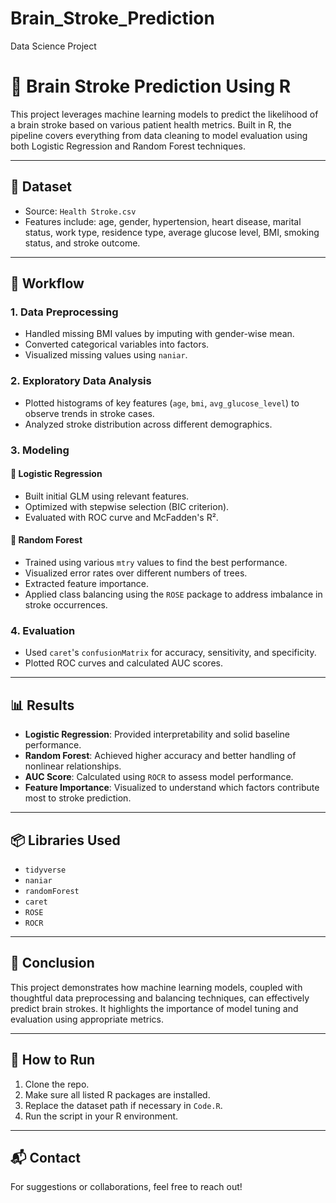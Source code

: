 # Brain_Stroke_Prediction
Data Science Project 

# 🧠 Brain Stroke Prediction Using R

This project leverages machine learning models to predict the likelihood of a brain stroke based on various patient health metrics. Built in R, the pipeline covers everything from data cleaning to model evaluation using both Logistic Regression and Random Forest techniques.

---

## 📁 Dataset

- Source: `Health Stroke.csv`
- Features include: age, gender, hypertension, heart disease, marital status, work type, residence type, average glucose level, BMI, smoking status, and stroke outcome.

---

## 🔧 Workflow

### 1. **Data Preprocessing**
- Handled missing BMI values by imputing with gender-wise mean.
- Converted categorical variables into factors.
- Visualized missing values using `naniar`.

### 2. **Exploratory Data Analysis**
- Plotted histograms of key features (`age`, `bmi`, `avg_glucose_level`) to observe trends in stroke cases.
- Analyzed stroke distribution across different demographics.

### 3. **Modeling**

#### 🧮 Logistic Regression
- Built initial GLM using relevant features.
- Optimized with stepwise selection (BIC criterion).
- Evaluated with ROC curve and McFadden's R².

#### 🌲 Random Forest
- Trained using various `mtry` values to find the best performance.
- Visualized error rates over different numbers of trees.
- Extracted feature importance.
- Applied class balancing using the `ROSE` package to address imbalance in stroke occurrences.

### 4. **Evaluation**
- Used `caret`'s `confusionMatrix` for accuracy, sensitivity, and specificity.
- Plotted ROC curves and calculated AUC scores.

---

## 📊 Results

- **Logistic Regression**: Provided interpretability and solid baseline performance.
- **Random Forest**: Achieved higher accuracy and better handling of nonlinear relationships.
- **AUC Score**: Calculated using `ROCR` to assess model performance.
- **Feature Importance**: Visualized to understand which factors contribute most to stroke prediction.

---

## 📦 Libraries Used

- `tidyverse`
- `naniar`
- `randomForest`
- `caret`
- `ROSE`
- `ROCR`

---

## 📌 Conclusion

This project demonstrates how machine learning models, coupled with thoughtful data preprocessing and balancing techniques, can effectively predict brain strokes. It highlights the importance of model tuning and evaluation using appropriate metrics.

---

## 🚀 How to Run

1. Clone the repo.
2. Make sure all listed R packages are installed.
3. Replace the dataset path if necessary in `Code.R`.
4. Run the script in your R environment.

---

## 📬 Contact

For suggestions or collaborations, feel free to reach out!
